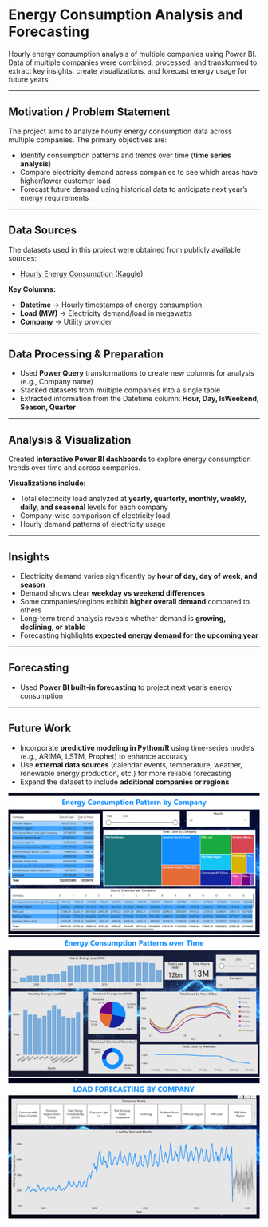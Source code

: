 # Energy Consumption Analysis and Forecasting  

Hourly energy consumption analysis of multiple companies using Power BI.  
Data of multiple companies were combined, processed, and transformed to extract key insights, create visualizations, and forecast energy usage for future years.  

---

## Motivation / Problem Statement  
The project aims to analyze hourly energy consumption data across multiple companies. The primary objectives are:  
- Identify consumption patterns and trends over time (**time series analysis**)  
- Compare electricity demand across companies to see which areas have higher/lower customer load  
- Forecast future demand using historical data to anticipate next year’s energy requirements  

---

## Data Sources  
The datasets used in this project were obtained from publicly available sources:  
- [Hourly Energy Consumption (Kaggle)](https://www.kaggle.com/code/arezoodahesh/hourly-energy-consumption-with-prophet/input)  

**Key Columns:**  
- **Datetime** → Hourly timestamps of energy consumption  
- **Load (MW)** → Electricity demand/load in megawatts  
- **Company** → Utility provider

---

## Data Processing & Preparation  
- Used **Power Query** transformations to create new columns for analysis (e.g., Company name)  
- Stacked datasets from multiple companies into a single table  
- Extracted information from the Datetime column: **Hour, Day, IsWeekend, Season, Quarter**  

---

## Analysis & Visualization  
Created **interactive Power BI dashboards** to explore energy consumption trends over time and across companies.  

**Visualizations include:**  
- Total electricity load analyzed at **yearly, quarterly, monthly, weekly, daily, and seasonal** levels for each company  
- Company-wise comparison of electricity load  
- Hourly demand patterns of electricity usage  

---

## Insights  
- Electricity demand varies significantly by **hour of day, day of week, and season**  
- Demand shows clear **weekday vs weekend differences**  
- Some companies/regions exhibit **higher overall demand** compared to others  
- Long-term trend analysis reveals whether demand is **growing, declining, or stable**  
- Forecasting highlights **expected energy demand for the upcoming year**  

---

## Forecasting  
- Used **Power BI built-in forecasting** to project next year’s energy consumption  

---

## Future Work  
- Incorporate **predictive modeling in Python/R** using time-series models (e.g., ARIMA, LSTM, Prophet) to enhance accuracy  
- Use **external data sources** (calendar events, temperature, weather, renewable energy production, etc.) for more reliable forecasting  
- Expand the dataset to include **additional companies or regions**  

![Energy Consumption by Companies](Energy%20consumption%20by%20companies.png)
![Energy Consumption Over Time](Energy%20consumption%20over%20time.png)
![Load Forecasting](Load%20Forecasting.png)
